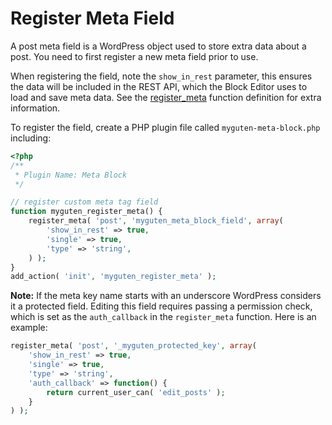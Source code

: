 # Register Meta Field

A post meta field is a WordPress object used to store extra data about a post. You need to first register a new meta field prior to use.

When registering the field, note the `show_in_rest` parameter, this ensures the data will be included in the REST API, which the Block Editor uses to load and save meta data. See the [register_meta](https://developer.wordpress.org/reference/functions/register_meta/) function definition for extra information.

To register the field, create a PHP plugin file called `myguten-meta-block.php` including:

```php
<?php
/**
 * Plugin Name: Meta Block
 */

// register custom meta tag field
function myguten_register_meta() {
	register_meta( 'post', 'myguten_meta_block_field', array(
		'show_in_rest' => true,
		'single' => true,
		'type' => 'string',
	) );
}
add_action( 'init', 'myguten_register_meta' );
```

**Note:** If the meta key name starts with an underscore WordPress considers it a protected field. Editing this field requires passing a permission check, which is set as the `auth_callback` in the `register_meta` function. Here is an example:

```php
register_meta( 'post', '_myguten_protected_key', array(
	'show_in_rest' => true,
	'single' => true,
	'type' => 'string',
	'auth_callback' => function() {
		return current_user_can( 'edit_posts' );
	}
) );
```
